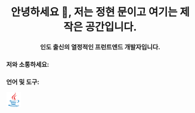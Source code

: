 <h1 align="center">안녕하세요 👋, 저는 정현 문이고 여기는 제 작은 공간입니다.</h1>
<h3 align="center">인도 출신의 열정적인 프런트엔드 개발자입니다.</h3>

<h3 align="left">저와 소통하세요:</h3>
<p align="left">
</p>

<h3 align="left">언어 및 도구:</h3>
<p align="left"> <a href="https://www.java.com" target="_blank" rel="noreferrer"> <img src="https://raw.githubusercontent.com/devicons/devicon/master/icons/java/java-original.svg" alt="java" width="40" height="40"/> </a> </p>
